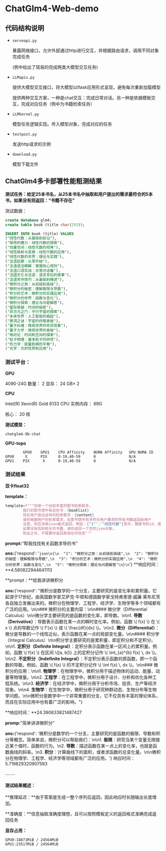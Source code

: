 # ChatGlm4-Web-demo

## 代码结构说明

* `serveapi.py`

  暴露网络接口，允许外部通过http进行交互，并根据路由请求，调用不同对象完成任务

  (例中给出了简易的完成两类大模型交互任务)

* `LLMapis.py`

  提供大模型交互接口，将大模型以flask应用形式呈现，避免每次重新加载模型

  提供两种交互方案，一种是chat交互：完成日常对话。另一种是依据模板交互，完成对应任务（例中为书籍检索任务）

* `LLMkernel.py`

  模型任务逻辑实现。传入模型对象，完成对应的任务

* `testpost.py`

  发送http请求的示例

* `download.py`

  模型下载文件

## ChatGlm4多卡部署性能粗测结果

**测试任务：给定25本书名，从25本书名中抽取和用户提出的需求最符合的5本书，如果没有则返回：“书籍不存在”**

测试数据：

```sql
create database glm4;
create table book (title char(255));
```

```sql
INSERT INTO book (title) VALUES 
("线性代数：从基础到前沿"),
("矩阵的魔力：线性代数的探索"),
("向量空间：线性代数的视角"),
("线性映射与变换：线性代数的应用"),
("线性代数的世界：理论与实践"),
("法语启蒙：从零开始"),
("法语语法精解：掌握核心规则"),
("法语口语实战：日常对话篇"),
("法国文化与法语：语言背后的故事"),
("法语写作技巧：从基础到精进"),
("微积分之旅：从初级到高级"),
("微积分的秘密：理解极限与导数"),
("积分的艺术：微积分的实践应用"),
("微积分的世界：函数与变化"),
("微积分探索：理论与问题解答"),
("星际穿越：时间的秘密"),
("异次元之门：平行宇宙的探索"),
("未来世界：人工智能的崛起"),
("黑洞之谜：宇宙的终极奥秘"),
("量子纠缠：微观世界的奇异现象"),
("量子力学：微观世界的奥秘"),
("相对论：时间和空间的探索"),
("粒子物理：基本粒子的研究"),
("热力学：能量和熵的平衡"),
("光学：光的性质和应用");

```

### **测试平台：**

**GPU**

4090-24G 数量： 2  显存： 24 GB$\times$ 2

**CPU**

Intel(R) Xeon(R) Gold 6133 CPU 实例内存： 69G

核心： 20 核

**测试模型：**

`chatglm4-9b-chat`

**GPU-topo**

```
        GPU0    GPU1    CPU Affinity    NUMA Affinity   GPU NUMA ID
GPU0     X      PIX     0-19,40-59      0               N/A
GPU1    PIX      X      0-19,40-59      0               N/A
```

### **测试结果**

**双卡float32**

**template：**

```python
template=f"""你是一个经验丰富的图书检索助手。
        我们的图书馆中有这些书：{booklist}
        现在用户提出这样的检索需求：{content}
        请你根据用户的检索需求，在图书馆中找寻符合用户要求的所有书籍返回给用户
        注意，你应该用json格式返回，例如：{"1"':'"线性代数"}其中，键是书的id，值是书名
        如果没有找到相关的书籍，请你返回一个空的json对象。
        除此之外，不需要你返回其他任何信息"""
```



**prompt:**“帮我找找有关函数求导的书”

**ans:**{'respond': '```json\n{\n  "1": "微积分之旅：从初级到高级",\n  "2": "微积分的秘密：理解极限与导数",\n  "3": "积分的艺术：微积分的实践应用",\n  "4": "微积分的世界：函数与变化",\n  "5": "微积分探索：理论与问题解答"\n}\n```'}
**响应时间：**4.580822944641113



**prompt：**给我讲讲微积分

**ans:**{'respond': "微积分是数学的一个分支，主要研究的是变化率和累积量。它起源于17世纪，由英国数学家艾萨克·牛顿和德国数学家戈特弗里德·威廉·莱布尼茨各自独立发展出来的。微积分在物理学、工程学、经济学、生物学等多个领域都有广泛的应用。\n\n### 微积分的主要内容：\n\n#### 微分学（Differential Calculus）\n\n微分学主要研究的是函数的变化率，即导数。\n\n1. **导数（Derivative）**：导数表示函数在某一点的瞬时变化率。例如，函数 \\( f(x) \\) 在 \\( x \\) 点的导数记作 \\( f'(x) \\) 或 \\( \\frac{df}{dx} \\)。\n\n2. **微分（Differential）**：微分是导数的一个线性近似，表示函数在某一点的局部变化量。\n\n#### 积分学（Integral Calculus）\n\n积分学主要研究的是累积量，即定积分和不定积分。\n\n1. **定积分（Definite Integral）**：定积分表示函数在某一区间上的累积量。例如，函数 \\( f(x) \\) 在区间 \\([a, b]\\) 上的定积分记作 \\( \\int_{a}^{b} f(x) \\, dx \\)。\n\n2. **不定积分（Indefinite Integral）**：不定积分表示函数的原函数，即一个函数的导数。例如，函数 \\( f(x) \\) 的不定积分记作 \\( \\int f(x) \\, dx \\)。\n\n### 微积分的应用：\n\n1. **物理学**：在物理学中，微积分用于描述物体的运动、能量、动量等物理量。\n\n2. **工程学**：在工程学中，微积分用于设计、分析和优化各种工程系统。\n\n3. **经济学**：在经济学中，微积分用于分析市场、投资、生产等经济现象。\n\n4. **生物学**：在生物学中，微积分用于研究种群动态、生物分布等生物学问题。\n\n微积分是数学中一个非常重要的分支，它不仅具有丰富的理论体系，而且在实际应用中也有着广泛的影响。"}

**响应时间：**24.390633821487427



**promp:**"简单讲讲微积分"

**ans:**{'respond': '微积分是数学的一个分支，主要研究的是函数的极限、导数和积分等概念。简单来说，微积分可以帮助我们：\n\n1. **极限**：研究当某个变量无限接近某个值时，函数的行为。\n2. **导数**：描述函数在某一点上的变化率，也就是函数曲线的斜率。\n3. **积分**：计算曲线下的面积，或者求函数的总变化量。\n\n微积分在物理学、工程学、经济学等领域都有广泛的应用。'}
响应时间：5.719829320907593

........

#### 测试结果概述：

**推理延迟：**由于答案是生成一整个序列后返回，因此响应时长随输出长度增加。

**准确度：**信息抽取准确度理想，且可以按照模板定义的返回格式准确完成返回任务

**显存占用：**

```
GPU0:18871MiB / 24564MiB
GPU1:23517MiB / 24564MiB
```





